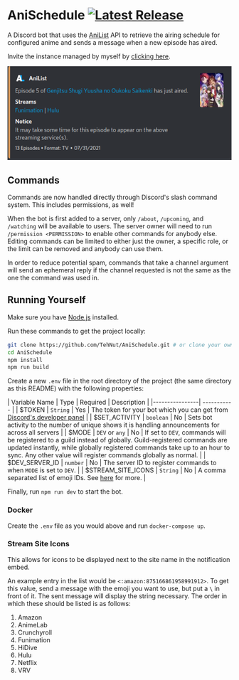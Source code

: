 # AniSchedule [![Latest Release](https://img.shields.io/github/v/release/TehNut/AniSchedule?color=%233DB4F2&label=release&style=flat-square)](https://github.com/TehNut/AniSchedule/releases/latest)

A Discord bot that uses the [AniList](https://anilist.co) API to retrieve the airing schedule for configured anime and
sends a message when a new episode has aired.

Invite the instance managed by myself by [clicking here](https://discord.com/api/oauth2/authorize?client_id=872994081498882118&permissions=51539610624&scope=bot%20applications.commands).

![Example Announcement](./img/preview_announcement.png)

## Commands

Commands are now handled directly through Discord's slash command system. This includes permissions, as well! 

When the bot is first added to a server, only `/about`, `/upcoming`, and `/watching` will be available to users. The server owner will need to run `/permission <PERMISSION>` to enable other commands for anybody else. Editing commands can be limited to either just the owner, a specific role, or the limit can be removed and anybody can use them. 

In order to reduce potential spam, commands that take a channel argument will send an ephemeral reply if the channel requested is not the same as the one the command was used in.

## Running Yourself

Make sure you have [Node.js](https://nodejs.org/) installed.

Run these commands to get the project locally:

```sh
git clone https://github.com/TehNut/AniSchedule.git # or clone your own fork
cd AniSchedule
npm install
npm run build
```

Create a new `.env` file in the root directory of the project (the same directory as this README) with the following properties:

| Variable Name  | Type | Required | Description |
|----------------| ----------- |
| $TOKEN | `String` | Yes | The token for your bot which you can get from [Discord's developer panel](https://discordapp.com/developers/) |
| $SET_ACTIVITY | `boolean` | No | Sets bot activity to the number of unique shows it is handling announcements for across all servers |
| $MODE | `DEV` or `any` | No | If set to `DEV`, commands will be registered to a guild instead of globally. Guild-registered commands are updated instantly, while globally registered commands take up to an hour to sync. Any other value will register commands globally as normal. |
| $DEV_SERVER_ID | `number` | No | The server ID to register commands to when `MODE` is set to `DEV`. |
| $STREAM_SITE_ICONS | `String` | No | A comma separated list of emoji IDs. See [here](#stream-site-icons) for more. |

Finally, run `npm run dev` to start the bot.

### Docker

Create the `.env` file as you would above and run `docker-compose up`. 

### Stream Site Icons

This allows for icons to be displayed next to the site name in the notification embed. 

An example entry in the list would be `<:amazon:875166861958991912>`. To get this value, send a message with the emoji you want to use, but put a `\` in front of it. The sent message will display the string necessary. The order in which these should be listed is as follows:

1. Amazon
2. AnimeLab
3. Crunchyroll
4. Funimation
5. HiDive
6. Hulu
7. Netflix
8. VRV